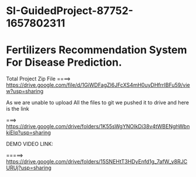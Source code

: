 # SI-GuidedProject-87752-1657802311
# Fertilizers Recommendation System For Disease Prediction.

Total Project Zip File
====> https://drive.google.com/file/d/1GiWDFagZl6JFcXS4mH0uyDHfrrIBFu59/view?usp=sharing

As we are unable to upload All the files to git we pushed it to drive and here is the link

===> https://drive.google.com/drive/folders/1K55sWgYNOIkDi38v4tWBENghWbnkiEIq?usp=sharing

DEMO VIDEO LINK:

=====> https://drive.google.com/drive/folders/15SNEHtT3HDyEnfd1g_7afW_y8RJCURUj?usp=sharing
